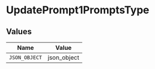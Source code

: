 # UpdatePrompt1PromptsType


## Values

| Name          | Value         |
| ------------- | ------------- |
| `JSON_OBJECT` | json_object   |